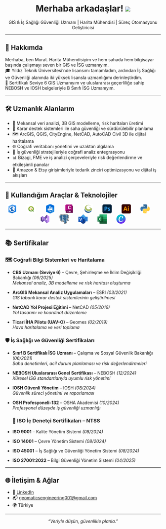 <h1 align="center">
  Merhaba arkadaşlar!    <img src="https://www.emojiall.com/images/240/microsoft-teams/1f44b.png" width="30"/>
</h1>
<p align="center">
GIS & İş Sağlığı Güvenliği Uzmanı | Harita Mühendisi | Süreç Otomasyonu Geliştiricisi
</p>

---

## 🧭 Hakkımda

Merhaba, ben Murat. Harita Mühendisiyim ve hem sahada hem bilgisayar başında çalışmayı seven bir GIS ve İSG uzmanıyım.  
🎓 Yıldız Teknik Üniversitesi’nde lisansımı tamamladım, ardından İş Sağlığı ve Güvenliği alanında iki yüksek lisansla uzmanlığımı derinleştirdim.  
📜 Sertifikalı Seviye 6 GIS Uzmanıyım ve uluslararası geçerliliğe sahip NEBOSH ve IOSH belgeleriyle B Sınıfı İSG Uzmanıyım.


---

## 🛠️ Uzmanlık Alanlarım

- 📍 Mekansal veri analizi, 3B GIS modelleme, risk haritaları üretimi  
- 🧠 Karar destek sistemleri ile saha güvenliği ve sürdürülebilir planlama  
- 🗺️ ArcGIS, QGIS, CityEngine, NetCAD, AutoCAD Civil 3D ile dijital haritalama  
- 🌐 Coğrafi veritabanı yönetimi ve uzaktan algılama  
- 🔐 İş güvenliği stratejileriyle coğrafi analiz entegrasyonu  
- 📊 Bizagi, FME ve iş analizi çerçeveleriyle risk değerlendirme ve etkileşimli panolar  
- 🛒 Amazon & Etsy girişimleriyle tedarik zinciri optimizasyonu ve dijital iş akışları

---

## 🧰 Kullandığım Araçlar & Teknolojiler

<p align="center">
  <img src="https://github.com/Murat69000/Murat69000/blob/main/ArcGIS_Pro.png?raw=true" width="30"/> &nbsp;&nbsp;&nbsp;&nbsp;&nbsp;&nbsp;
  <img src="https://github.com/Murat69000/Murat69000/blob/main/QGIS.png?raw=true" width="30"/> &nbsp;&nbsp;&nbsp;&nbsp;&nbsp;&nbsp;
  <img src="https://github.com/Murat69000/Murat69000/blob/main/CityEngine.png?raw=true" width="30"/> &nbsp;&nbsp;&nbsp;&nbsp;&nbsp;&nbsp;
  <img src="https://github.com/Murat69000/Murat69000/blob/main/AutoCAD_Civil_3D.png?raw=true" width="30"/> &nbsp;&nbsp;&nbsp;&nbsp;&nbsp;&nbsp;
  <img src="https://github.com/Murat69000/Murat69000/blob/main/GlobalMapper.png?raw=true" width="30"/> &nbsp;&nbsp;&nbsp;&nbsp;&nbsp;&nbsp;
  <img src="https://github.com/Murat69000/Murat69000/blob/main/Adobe_Photoshop.png?raw=true" width="30"/> &nbsp;&nbsp;&nbsp;&nbsp;&nbsp;&nbsp;
  <img src="https://github.com/Murat69000/Murat69000/blob/main/Adobe_Illustrator.png?raw=true" width="30"/> &nbsp;&nbsp;&nbsp;&nbsp;&nbsp;&nbsp;
  <img src="https://github.com/Murat69000/Murat69000/blob/main/Python.png?raw=true" width="30"/> &nbsp;&nbsp;&nbsp;&nbsp;&nbsp;&nbsp;
  <img src="https://github.com/Murat69000/Murat69000/blob/main/Visual_Studio.png?raw=true" width="30"/> &nbsp;&nbsp;&nbsp;&nbsp;&nbsp;&nbsp;
  <img src="https://github.com/Murat69000/Murat69000/blob/main/PostgreSQL.png?raw=true" width="30"/> &nbsp;&nbsp;&nbsp;&nbsp;&nbsp;&nbsp;
  <img src="https://github.com/Murat69000/Murat69000/blob/main/Microsoft_Visio.png?raw=true" width="30"/> &nbsp;&nbsp;&nbsp;&nbsp;&nbsp;&nbsp;
  <img src="https://github.com/Murat69000/Murat69000/blob/main/Microsoft_Excel.png?raw=true" width="30"/> &nbsp;&nbsp;&nbsp;&nbsp;&nbsp;&nbsp;
  <img src="https://github.com/Murat69000/Murat69000/blob/main/Canva.png?raw=true" width="30"/>
</p>

---

## 📚 Sertifikalar

### 🗺️ Coğrafi Bilgi Sistemleri ve Haritalama

- **CBS Uzmanı (Seviye 6)** – Çevre, Şehirleşme ve İklim Değişikliği Bakanlığı *(06/2025)*  
  _Mekansal analiz, 3B modelleme ve risk haritası oluşturma_

- **ArcGIS Mekansal Analiz Uygulamaları** – ESRI *(03/2021)*  
  _GIS tabanlı karar destek sistemlerinin geliştirilmesi_

- **NetCAD Yol Projesi Eğitimi** – NetCAD *(05/2016)*  
  _Yol tasarımı ve koordinat düzenleme_

- **Ticari İHA Pilotu (UAV-O)** – Geomes *(02/2019)*  
  _Hava haritalama ve veri toplama_


### 🛡️ İş Sağlığı ve Güvenliği Sertifikaları

- **Sınıf B Sertifikalı İSG Uzmanı** – Çalışma ve Sosyal Güvenlik Bakanlığı *(06/2021)*  
  _Saha denetimleri, acil durum planlaması ve risk değerlendirmeleri_

- **NEBOSH Uluslararası Genel Sertifikası** – NEBOSH *(12/2024)*  
  _Küresel İSG standartlarıyla uyumlu risk yönetimi_

- **IOSH Güvenli Yönetim** – IOSH *(08/2024)*  
  _Güvenlik süreci yönetimi ve raporlaması_

- **OSH Profesyoneli-132** – OSHA Akademisi *(10/2024)*  
  _Profesyonel düzeyde iş güvenliği uzmanlığı_


  ### 🧪 ISO İç Denetçi Sertifikaları – NTSS

- **ISO 9001** – Kalite Yönetim Sistemi *(08/2024)*  
- **ISO 14001** – Çevre Yönetim Sistemi *(08/2024)*  
- **ISO 45001** – İş Sağlığı ve Güvenliği Yönetim Sistemi *(08/2024)*  
- **ISO 27001:2022** – Bilgi Güvenliği Yönetim Sistemi *(04/2025)*

---

## 🌐 İletişim & Ağlar

- 💼 [LinkedIn](https://linkedin.com/in/kullaniciadi)  
- 📬 geomaticsengineering001@gmail.com
- 🌍 Türkiye

---

<p align="center">
  <em>“Veriyle düşün, güvenlikle planla.”</em>
</p>


